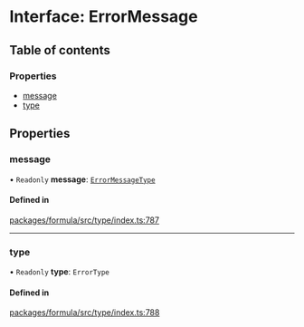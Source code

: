# Interface: ErrorMessage

## Table of contents

### Properties

- [message](ErrorMessage.md#message)
- [type](ErrorMessage.md#type)

## Properties

### <a id="message" name="message"></a> message

• `Readonly` **message**: [`ErrorMessageType`](../README.md#errormessagetype)

#### Defined in

[packages/formula/src/type/index.ts:787](https://github.com/mashcard/mashcard/blob/main/packages/formula/src/type/index.ts#L787)

---

### <a id="type" name="type"></a> type

• `Readonly` **type**: `ErrorType`

#### Defined in

[packages/formula/src/type/index.ts:788](https://github.com/mashcard/mashcard/blob/main/packages/formula/src/type/index.ts#L788)

